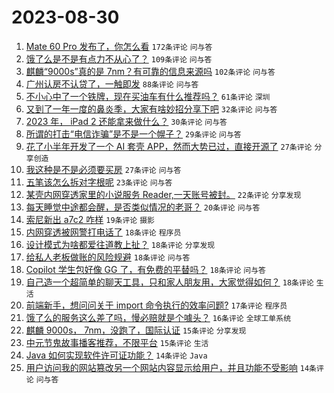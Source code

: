 # 2023-08-30

1. [Mate 60 Pro 发布了，你怎么看](https://www.v2ex.com/t/969369) `172条评论` `问与答`
1. [饿了么是不是有点力不从心了？](https://www.v2ex.com/t/969367) `109条评论` `问与答`
1. [麒麟“9000s”真的是 7nm？有可靠的信息来源吗](https://www.v2ex.com/t/969373) `102条评论` `问与答`
1. [广州认房不认贷了，一触即发](https://www.v2ex.com/t/969407) `88条评论` `问与答`
1. [不小心中了一个铁牌，现在买油车有什么推荐吗？](https://www.v2ex.com/t/969406) `61条评论` `深圳`
1. [又到了一年一度的鼻炎季，大家有啥妙招分享下吧](https://www.v2ex.com/t/969461) `32条评论` `问与答`
1. [2023 年， iPad 2 还能拿来做什么？](https://www.v2ex.com/t/969355) `30条评论` `问与答`
1. [所谓的打击“电信诈骗”是不是一个幌子？](https://www.v2ex.com/t/969439) `29条评论` `问与答`
1. [花了小半年开发了一个 AI 套壳 APP，然而大势已过，直接开源了](https://www.v2ex.com/t/969458) `27条评论` `分享创造`
1. [我这种是不是必须要买房](https://www.v2ex.com/t/969376) `27条评论` `问与答`
1. [五笔该怎么拆对字根呢](https://www.v2ex.com/t/969428) `23条评论` `问与答`
1. [某壳内网穿透家里的小说服务 Reader,一天账号被封。](https://www.v2ex.com/t/969446) `22条评论` `分享发现`
1. [每天睡觉中途都会醒，是否类似情况的老哥？](https://www.v2ex.com/t/969426) `20条评论` `问与答`
1. [索尼新出 a7c2 咋样](https://www.v2ex.com/t/969366) `19条评论` `摄影`
1. [内网穿透被网警打电话了](https://www.v2ex.com/t/969512) `18条评论` `程序员`
1. [设计模式为啥都爱往道教上扯？](https://www.v2ex.com/t/969464) `18条评论` `分享发现`
1. [给私人老板做账的风险规避](https://www.v2ex.com/t/969427) `18条评论` `问与答`
1. [Copilot 学生包好像 GG 了，有免费的平替吗？](https://www.v2ex.com/t/969415) `18条评论` `问与答`
1. [自己造一个超简单的聊天工具，只和家人朋友用，大家觉得如何？](https://www.v2ex.com/t/969363) `18条评论` `生活`
1. [前端新手，想问问关于 import 命令执行的效率问题?](https://www.v2ex.com/t/969362) `17条评论` `程序员`
1. [饿了么的服务这么差了吗，慢必赔就是个噱头？](https://www.v2ex.com/t/969462) `16条评论` `全球工单系统`
1. [麒麟 9000s， 7nm，没跑了，国际认证](https://www.v2ex.com/t/969508) `15条评论` `分享发现`
1. [中元节鬼故事播客推荐，不限平台](https://www.v2ex.com/t/969483) `15条评论` `生活`
1. [Java 如何实现软件许可证功能？](https://www.v2ex.com/t/969409) `14条评论` `Java`
1. [用户访问我的网站篡改另一个网站内容显示给用户，并且功能不受影响](https://www.v2ex.com/t/969385) `14条评论` `问与答`

